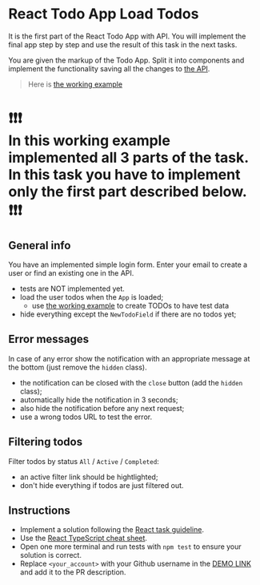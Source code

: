 # React Todo App Load Todos

It is the first part of the React Todo App with API. You will implement the
final app step by step and use the result of this task in the next tasks.

You are given the markup of the Todo App. Split it into components and
implement the functionality saving all the changes to [the API](https://mate-academy.github.io/fe-students-api/).

> Here is [the working example](https://mate-academy.github.io/react_todo-app-with-api/)
# ❗️❗️❗️</br>In this working example implemented all 3 parts of the task.</br>In this task you have to implement only the first part described below.</br>❗️❗️❗️

## General info

You have an implemented simple login form. Enter your email to create a user
or find an existing one in the API.

- tests are NOT implemented yet.
- load the user todos when the `App` is loaded;
  - use [the working example](https://mate-academy.github.io/react_todo-app-with-api/) to create TODOs to have test data
- hide everything except the `NewTodoField` if there are no todos yet;

## Error messages

In case of any error show the notification with an appropriate message at the bottom (just remove the `hidden` class).

- the notification can be closed with the `close` button (add the `hidden` class);
- automatically hide the notification in 3 seconds;
- also hide the notification before any next request;
- use a wrong todos URL to test the error.

## Filtering todos

Filter todos by status `All` / `Active` / `Completed`:

- an active filter link should be hightlighted;
- don't hide everything if todos are just filtered out.

## Instructions

- Implement a solution following the [React task guideline](https://github.com/mate-academy/react_task-guideline#react-tasks-guideline).
- Use the [React TypeScript cheat sheet](https://mate-academy.github.io/fe-program/js/extra/react-typescript).
- Open one more terminal and run tests with `npm test` to ensure your solution is correct.
- Replace `<your_account>` with your Github username in the [DEMO LINK](https://DikanevYura.github.io/react_todo-app-loading-todos/) and add it to the PR description.

